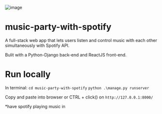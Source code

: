 ![image](https://user-images.githubusercontent.com/73156364/110365756-6397e400-8080-11eb-9ada-9ea95bf5c3e7.png)

# music-party-with-spotify
A full-stack web app that lets users listen and control music with each other simultaneously with Spotify API.

Bulit with a Python-Django back-end and ReactJS front-end.



# Run locally
In terminal:
`cd music-party-with-spotify`
`python .\manage.py runserver`

Copy and paste into browser or CTRL + click() on `http://127.0.0.1:8000/`

*have spotify playing music in 

